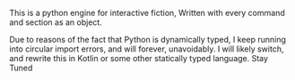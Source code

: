 
This is a python engine for interactive fiction, Written with every command and section as an object.

Due to reasons of the fact that Python is dynamically typed, I keep running into circular import errors, and
will forever, unavoidably. I will likely switch, and rewrite this in Kotlin or some other statically
typed language. Stay Tuned